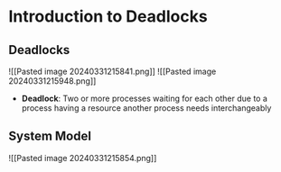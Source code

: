 # Introduction to Deadlocks
## Deadlocks
![[Pasted image 20240331215841.png]]
![[Pasted image 20240331215948.png]]
- **Deadlock**: Two or more processes waiting for each other due to a process having a resource another process needs interchangeably
## System Model
![[Pasted image 20240331215854.png]]

